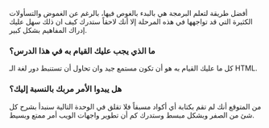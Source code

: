 أفضل طريقة لتعلم البرمجة هي بالبدء بالغوص فيها، بالرغم عن الغموض والتسأولات الكثيرة التي قد تواجهها في هذه المرحلة إلا أنك لاحقاً ستدرك كيف ان ذلك سهل عليك إدراك المفاهيم بشكل كبير.

### ما الذي يجب عليك القيام به في هذا الدرس؟
 كل ما عليك القيام به هو أن تكون مستمع جيد وان تحاول أن تستنبط دور لغة الـ HTML.

### هل يبدوا الأمر مربك بالنسبة إليك؟
 من المتوقع أنك لم تقم بكتابة أي أكواد مسبقاً فلا تقلق في الوحدة التالية سنبدأ بشرح كل شئ من الصفر وبشكل مبسط وستدرك كم أن تطوير واجهات الويب أمر ممتع وبسيط.
